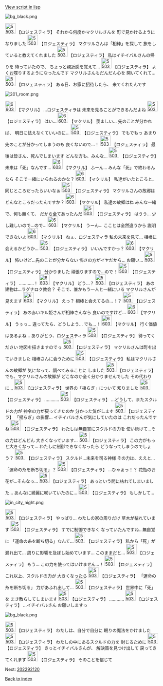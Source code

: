 [View script in lisp](../scripts/202292110.txt)

![bg_black.png](../images/backgrounds/bg_black.png)

<img src="../images/units/5503711.png" alt="5503711.png" height="34"/>
【ロジェスティラ】
それから何度かマクリルさんを
町で見かけるようになりました

<img src="../images/units/5503711.png" alt="5503711.png" height="34"/>
【ロジェスティラ】
マクリルさんは「相棒」を探して
旅をしていると教えてくれました

<img src="../images/units/5503711.png" alt="5503711.png" height="34"/>
【ロジェスティラ】
私はイチイバルさんの帰りを
待っていたので、
ちょっと親近感を覚えて…

<img src="../images/units/5503711.png" alt="5503711.png" height="34"/>
【ロジェスティラ】
よくお喋りするようになったんです
マクリルさんもだんだん心を
開いてくれて…

<img src="../images/units/5503711.png" alt="5503711.png" height="34"/>
【ロジェスティラ】
ある日、お家に招待したら、
来てくれたんです

![201_room.png](../images/backgrounds/201_room.png)

<img src="../images/units/6603811.png" alt="6603811.png" height="34"/>
【マクリル】
…ロジェスティラは
未来を見ることができるんだよね

<img src="../images/units/5503711.png" alt="5503711.png" height="34"/>
【ロジェスティラ】
はい…

<img src="../images/units/6603811.png" alt="6603811.png" height="34"/>
【マクリル】
羨ましい…
先のことが分かれば、
明日に怯えなくていいのに…

<img src="../images/units/5503711.png" alt="5503711.png" height="34"/>
【ロジェスティラ】
でもでもっ
あまり先のことが分かってしまうのも
良くないので…！

<img src="../images/units/5503711.png" alt="5503711.png" height="34"/>
【ロジェスティラ】
最後は皆さん、死んでしまいます
どんな方も、みんな…

<img src="../images/units/5503711.png" alt="5503711.png" height="34"/>
【ロジェスティラ】
未来は「死」なんです…

<img src="../images/units/6603811.png" alt="6603811.png" height="34"/>
【マクリル】
ふーん…
みんな「死」で終わるんなら
そこで一緒にいられるのかな？

<img src="../images/units/6603811.png" alt="6603811.png" height="34"/>
【マクリル】
私達がいたところと、
同じところだったらいいなぁ

<img src="../images/units/5503711.png" alt="5503711.png" height="34"/>
【ロジェスティラ】
マクリルさんの故郷は
どんなところだったんですか？

<img src="../images/units/6603811.png" alt="6603811.png" height="34"/>
【マクリル】
私達の故郷はね
みんな一緒で、何も無くて、
だから全てあったんだ

<img src="../images/units/5503711.png" alt="5503711.png" height="34"/>
【ロジェスティラ】
はうう…
少し難しいので…ので…

<img src="../images/units/6603811.png" alt="6603811.png" height="34"/>
【マクリル】
うーん…
こことは全然違うから
説明できないよ

<img src="../images/units/6603811.png" alt="6603811.png" height="34"/>
【マクリル】
ねぇ、ロジェスティラ
私の未来を見て…
相棒に会えるかどうか…

<img src="../images/units/5503711.png" alt="5503711.png" height="34"/>
【ロジェスティラ】
いいんですかっ？

<img src="../images/units/6603811.png" alt="6603811.png" height="34"/>
【マクリル】
怖いけど…先のことが分からない
怖さの方がイヤだから…
お願い…

<img src="../images/units/5503711.png" alt="5503711.png" height="34"/>
【ロジェスティラ】
分かりました
頑張りますので…ので！

<img src="../images/units/5503711.png" alt="5503711.png" height="34"/>
【ロジェスティラ】
…………！

<img src="../images/units/6603811.png" alt="6603811.png" height="34"/>
【マクリル】
どう…？

<img src="../images/units/5503711.png" alt="5503711.png" height="34"/>
【ロジェスティラ】
あの建物は…ラグナロク教会？
そこで、誰かもう一人と一緒にいる
マクリルさんが見えます

<img src="../images/units/6603811.png" alt="6603811.png" height="34"/>
【マクリル】
えっ？
相棒と会えてるの…！？

<img src="../images/units/5503711.png" alt="5503711.png" height="34"/>
【ロジェスティラ】
あの赤いキル姫さんが相棒さんなら
良いのですけど…

<img src="../images/units/6603811.png" alt="6603811.png" height="34"/>
【マクリル】
うぅっ…
違ってたら、どうしよう…
でも…！

<img src="../images/units/6603811.png" alt="6603811.png" height="34"/>
【マクリル】
行く価値はあるよね…
ありがとう、ロジェスティラ

<img src="../images/units/5503711.png" alt="5503711.png" height="34"/>
【ロジェスティラ】
待ってください
地図を描きますのでっ

<img src="../images/units/5503711.png" alt="5503711.png" height="34"/>
【ロジェスティラ】
マクリルさんは町を出ていきました
相棒さんに会うために

<img src="../images/units/5503711.png" alt="5503711.png" height="34"/>
【ロジェスティラ】
私はマクリルさんの故郷が
気になって、調べてみることに
しました

<img src="../images/units/5503711.png" alt="5503711.png" height="34"/>
【ロジェスティラ】
でも、マクリルさんの故郷が
どこなのか全く分かりませんでした
その代わりに…

<img src="../images/units/5503711.png" alt="5503711.png" height="34"/>
【ロジェスティラ】
世界の「揺らぎ」について
知りました

<img src="../images/units/5503711.png" alt="5503711.png" height="34"/>
【ロジェスティラ】
…………

<img src="../images/units/5503711.png" alt="5503711.png" height="34"/>
【ロジェスティラ】
…どうして、またスクルドの力が
神令の力が戻ってきたのか
分かった気がします

<img src="../images/units/5503711.png" alt="5503711.png" height="34"/>
【ロジェスティラ】
「揺らぎ」の影響…
イチイバルさんが気にしていたのは
これだったんですね

<img src="../images/units/5503711.png" alt="5503711.png" height="34"/>
【ロジェスティラ】
わたしは無自覚にスクルドの力を
使い続けて…その力はどんどん
大きくなっています…

<img src="../images/units/5503711.png" alt="5503711.png" height="34"/>
【ロジェスティラ】
この力がもっと大きくなって…
わたしに制御できなくなったら
どうなってしまうのでしょう？

<img src="../images/units/5503711.png" alt="5503711.png" height="34"/>
【ロジェスティラ】
スクルド…未来を司る神様
その力は、ええと…
「運命の糸を断ち切る」？

<img src="../images/units/5503711.png" alt="5503711.png" height="34"/>
【ロジェスティラ】
…ひゃぁっ！？
花瓶のお花が…そんなっ…

<img src="../images/units/5503711.png" alt="5503711.png" height="34"/>
【ロジェスティラ】
あっという間に枯れてしまいました…
あんなに綺麗に咲いていたのに…

<img src="../images/units/5503711.png" alt="5503711.png" height="34"/>
【ロジェスティラ】
もしかして…

![in_city_night.png](../images/backgrounds/in_city_night.png)

<img src="../images/units/5503711.png" alt="5503711.png" height="34"/>
【ロジェスティラ】
やっぱり…
わたしの家の周りだけ
草木が枯れています

<img src="../images/units/5503711.png" alt="5503711.png" height="34"/>
【ロジェスティラ】
すでに制御できなく
なっていたんですね…無自覚に
「運命の糸を断ち切る」なんて…

<img src="../images/units/5503711.png" alt="5503711.png" height="34"/>
【ロジェスティラ】
私から「死」が漏れ出て…
周りに影響を及ぼし始めています…
このままだと…

<img src="../images/units/5503711.png" alt="5503711.png" height="34"/>
【ロジェスティラ】
もう…
この力を使ってはいけません…！

<img src="../images/units/5503711.png" alt="5503711.png" height="34"/>
【ロジェスティラ】
これ以上、スクルドの力が
大きくなったら

<img src="../images/units/5503711.png" alt="5503711.png" height="34"/>
【ロジェスティラ】
「運命の糸を断ち切る」
力があふれ出して…

<img src="../images/units/5503711.png" alt="5503711.png" height="34"/>
【ロジェスティラ】
世界中に「死」を
まき散らしてしまいます

<img src="../images/units/5503711.png" alt="5503711.png" height="34"/>
【ロジェスティラ】
…………

<img src="../images/units/5503711.png" alt="5503711.png" height="34"/>
【ロジェスティラ】
…イチイバルさん
お願いしますっ

![bg_black.png](../images/backgrounds/bg_black.png)

<img src="../images/units/5503711.png" alt="5503711.png" height="34"/>
【ロジェスティラ】
わたしは、自分で自分に
眠りの魔法をかけました

<img src="../images/units/5503711.png" alt="5503711.png" height="34"/>
【ロジェスティラ】
わたしの中にあるスクルドの力を
封じるために

<img src="../images/units/5503711.png" alt="5503711.png" height="34"/>
【ロジェスティラ】
きっとイチイバルさんが、
解決策を見つけ出して
戻ってきてくれます

<img src="../images/units/5503711.png" alt="5503711.png" height="34"/>
【ロジェスティラ】
そのことを信じて


Next: [202292120](202292120.md)

[Back to index](index.md)
